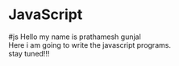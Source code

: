 # JavaScript
#js 
Hello my name is prathamesh gunjal
<br>
Here i am going to write the javascript programs.
<br> 
stay tuned!!!
<br>     